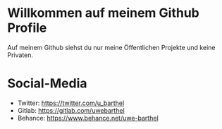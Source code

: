 # Willkommen auf meinem Github Profile
Auf meinem Github siehst du nur meine Öffentlichen Projekte und keine Privaten.

# Social-Media
- Twitter: https://twitter.com/u_barthel
- Gitlab: https://gitlab.com/uwebarthel
- Behance: https://www.behance.net/uwe-barthel
